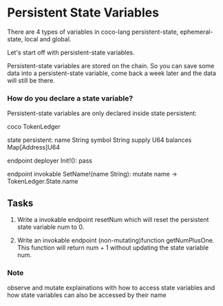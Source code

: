 # Persistent State Variables

There are 4 types of variables in coco-lang persistent-state, ephemeral-state, local and global.

Let's start off with persistent-state variables.

Persistent-state variables are stored on the chain. So you can save some data into a persistent-state variable, come back a week later and the data will still be there.

### How do you declare a state variable?

Persistent-state variables are only declared inside state persistent:

coco TokenLedger

state persistent:
name String
symbol String
supply U64
balances Map[Address]U64

endpoint deployer Init!():
pass

endpoint invokable SetName!(name String):
mutate name -> TokenLedger.State.name

## Tasks

1. Write a invokable endpoint resetNum which will reset the persistent state variable num to 0.

2. Write an invokable endpoint (non-mutating)function getNumPlusOne. This function will return num + 1 without updating the state variable num.

### Note

observe and mutate explainations with how to access state variables and how state variables can also be accessed by their name
